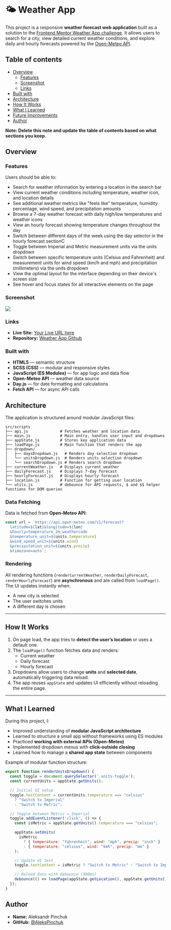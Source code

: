 # 🌤 Weather App

This project is a responsive **weather forecast web application** built as a solution to the [Frontend Mentor Weather App challenge](https://www.frontendmentor.io/challenges/weather-app-K1FhddVm49).
It allows users to search for a city, view detailed current weather conditions, and explore daily and hourly forecasts powered by the [Open-Meteo API](https://open-meteo.com/).

## Table of contents

- [Overview](#overview)
  - [Features](#features)
  - [Screenshot](#screenshot)
  - [Links](#links)
- [Built with](#built-with)
- [Architecture](#architecture)
- [How It Works](#how-it-works)
- [What I Learned](#what-i-learned)
- [Future Improvements](#future-improvements)
- [Author](#author)


**Note: Delete this note and update the table of contents based on what sections you keep.**

## Overview

### Features

Users should be able to:

- Search for weather information by entering a location in the search bar
- View current weather conditions including temperature, weather icon, and location details
- See additional weather metrics like "feels like" temperature, humidity percentage, wind speed, and precipitation amounts
- Browse a 7-day weather forecast with daily high/low temperatures and weather icons
- View an hourly forecast showing temperature changes throughout the day
- Switch between different days of the week using the day selector in the hourly forecast sectionС
- Toggle between Imperial and Metric measurement units via the units dropdown 
- Switch between specific temperature units (Celsius and Fahrenheit) and measurement units for wind speed (km/h and mph) and precipitation (millimeters) via the units dropdown
- View the optimal layout for the interface depending on their device's screen size
- See hover and focus states for all interactive elements on the page

### Screenshot

![](./screenshot.jpg)

### Links

* **Live Site:** [Your Live URL here](https://your-live-url.com)
* **Repository:** [Weather App Github](https://github.com/AleksPinchuk/weather-app-main)


### Built with

* **HTML5** — semantic structure
* **SCSS (CSS)** — modular and responsive styles
* **JavaScript (ES Modules)** — for app logic and data flow
* **Open-Meteo API** — weather data source
* **Day.js** — for date formatting and calculations
* **Fetch API** — for async API calls


## Architecture

The application is structured around modular JavaScript files:

```
src/scripts
├── api.js              # Fetches weather and location data
├── main.js             # Main entry, handles user input and dropdowns
├── appState.js         # Stores key application data
├── loadPage.js         # Main function that renders the app
├── dropdown/
│   ├── daysDropdown.js   # Renders day selection dropdown
│   └── unitsDropdown.js  # Renders units selection dropdown
│   └── searchDropdown.js # Renders search dropdown
├── currentWeather.js   # Displays current weather
├── dailyForecast.js    # Displays 7-day forecast
├── hourlyForecast.js   # Displays hourly forecast
├── location.js         # Function for getting user location
└── utils.js            # debounce for API requests, $ and $$ helper functions for DOM queries
```

### Data Fetching

Data is fetched from **Open-Meteo API**:

```js
const url = `https://api.open-meteo.com/v1/forecast?
  latitude=${lat}&longitude=${lon}
  &hourly=temperature_2m,weathercode
  &temperature_unit=${units.temperature}
  &wind_speed_unit=${units.wind}
  &precipitation_unit=${units.precip}
  &timezone=auto`;
```

### Rendering

All rendering functions (`renderCurrentWeather`, `renderDailyForecast`, `renderHourlyForecast`) are **asynchronous** and are called from `loadPage()`.
The UI updates instantly when:

* A new city is selected
* The user switches units
* A different day is chosen

---

## How It Works

1. On page load, the app tries to **detect the user’s location** or uses a default one.
2. The `loadPage()` function fetches data and renders:
   * Current weather
   * Daily forecast
   * Hourly forecast
3. Dropdowns allow users to change **units** and **selected date**, automatically triggering data reload.
4. The app reuses `appState` and updates UI efficiently without reloading the entire page.

---

## What I Learned

During this project, I:

* Improved understanding of **modular JavaScript architecture**
* Learned to structure a small app without frameworks using ES modules
* Practiced **working with external APIs (Open-Meteo)**
* Implemented dropdown menus with **click-outside closing**
* Learned how to manage a **shared app state** between components

Example of modular function structure:

```js
export function renderUnitsDropdown() {
  const toggle = document.querySelector('.units-toggle');
  const currentUnits = appState.getUnits();

  // Initial UI setup
  toggle.textContent = currentUnits.temperature === "celsius"
    ? "Switch to Imperial"
    : "Switch to Metric";

  // Toggle between Metric ↔ Imperial
  toggle.addEventListener('click', () => {
    const isMetric = appState.getUnits().temperature === "celsius";

    appState.setUnits(
      isMetric
        ? { temperature: "fahrenheit", wind: "mph", precip: "inch" }
        : { temperature: "celsius", wind: "kmh", precip: "mm" }
    );

    // Update UI text
    toggle.textContent = isMetric ? "Switch to Metric" : "Switch to Imperial";

    // Reload data with debounce (300ms)
    debounce(() => loadPage(appState.getLocation(), appState.getUnits()), 300)();
  });
}
```

## Author

* **Name:** Aleksandr Pinchuk
* **GitHub:** [@AleksPinchuk](https://github.com/AleksPinchuk)

